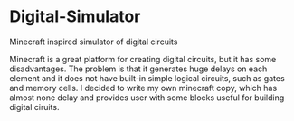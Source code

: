 # Digital-Simulator
Minecraft inspired simulator of digital circuits

Minecraft is a great platform for creating digital circuits, but it has some disadvantages.
The problem is that it generates huge delays on each element and it does not have built-in simple logical circuits,
such as gates and memory cells. I decided to write my own minecraft copy, which has almost none delay and provides 
user with some blocks useful for building digital ciruits.
